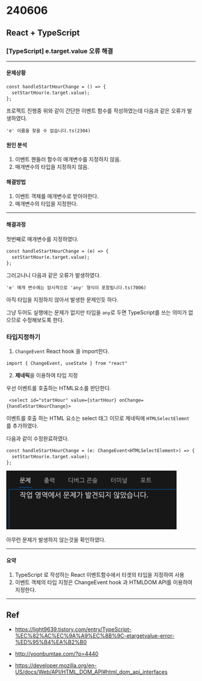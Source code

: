 # 240606

## React + TypeScript

### [TypeScript] e.target.value 오류 해결

---


#### 문제상황 
```tsx
const handleStartHourChange = () => {
  setStartHour(e.target.value);
};
```

프로젝트 진행중 위와 같이 간단한 이벤트 함수를 작성하였는데 다음과 같은 오류가 발생하였다.

```tsx
'e' 이름을 찾을 수 없습니다.ts(2304)
```

#### 원인 분석

1. 이벤트 핸들러 함수의 매개변수를 지정하지 않음.
2. 매개변수의 타입을 지정하지 않음.


#### 해결방법

1. 이벤트 객체를 매개변수로 받아야한다.
2. 매개변수의 타입을 지정한다.

---

#### 해결과정

첫번째로 매개변수를 지정하였다.

```tsx
const handleStartHourChange = (e) => {
  setStartHour(e.target.value);
};
```

그러고나니 다음과 같은 오류가 발생하였다.

```tsx
'e' 매개 변수에는 암시적으로 'any' 형식이 포함됩니다.ts(7006)
```

아직 타입을 지정하지 않아서 발생한 문제인듯 하다.

그냥 두어도 실행에는 문제가 없지만 타입을 `any`로 두면 TypeScript를 쓰는 의미가 없으므로 수정해보도록 한다. 

### 타입지정하기

1. `ChangeEvent` React hook 을 import한다.

```tsx
import { ChangeEvent, useState } from "react"
```
2. **제네릭**을 이용하여 타입 지정

우선 이벤트를 호출하는 HTML요소를 판단한다.

```tsx
 <select id="startHour" value={startHour} onChange={handleStartHourChange}>
```
이벤트를 호출 하는 HTML 요소는 select 태그 이므로
제네릭에 `HTMLSelectElemnt` 를 추가하였다.

다음과 같이 수정완료하였다.
```tsx
const handleStartHourChange = (e: ChangeEvent<HTMLSelectElement>) => {
  setStartHour(e.target.value);
};
```

![](../img/스크린샷%202024-06-06%20오후%2010.34.25.png)

아무런 문제가 발생하지 않는것을 확인하였다.

---
#### 요약

1. TypeScript 로 작성하는 React 이벤트함수에서 타겟의 타입을 지정하여 사용
2. 이벤트 객체의 타입 지정은 ChangeEvent hook 과 HTMLDOM API를 이용하여 지정한다.

---

## Ref

- https://light9639.tistory.com/entry/TypeScript-%EC%82%AC%EC%9A%A9%EC%8B%9C-etargetvalue-error-%ED%95%B4%EA%B2%B0
- http://yoonbumtae.com/?p=4440

- https://developer.mozilla.org/en-US/docs/Web/API/HTML_DOM_API#html_dom_api_interfaces
